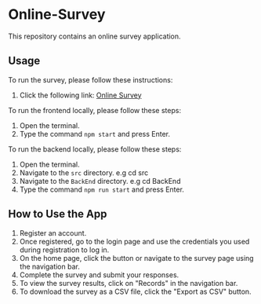 # Online-Survey

This repository contains an online survey application.

## Usage

To run the survey, please follow these instructions:

1. Click the following link: [Online Survey](https://knowledgem99-ubiquitous-fishstick-4599v46qxv527qpq.github.dev/?autoStart=false)

To run the frontend locally, please follow these steps:

1. Open the terminal.
2. Type the command `npm start` and press Enter.

To run the backend locally, please follow these steps:

1. Open the terminal.
2. Navigate to the `src` directory. e.g cd src
3. Navigate to the `BackEnd` directory. e.g cd BackEnd
4. Type the command `npm run start` and press Enter.

## How to Use the App

1. Register an account.
2. Once registered, go to the login page and use the credentials you used during registration to log in.
3. On the home page, click the button or navigate to the survey page using the navigation bar.
4. Complete the survey and submit your responses.
5. To view the survey results, click on "Records" in the navigation bar.
6. To download the survey as a CSV file, click the "Export as CSV" button.
